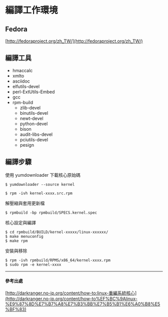 # 編譯工作環境

## Fedora

[http://fedoraproject.org/zh_TW/](http://fedoraproject.org/zh_TW/)

## 編譯工具

- hmaccalc
- xmlto
- asciidoc
- elfutils-devel
- perl-ExtUtils-Embed
- gcc
- rpm-build
    - zlib-devel
    - binutils-devel
    - newt-devel
    - python-devel
    - bison
    - audit-libs-devel
    - pciutils-devel
    - pesign
    
## 編譯步驟

使用 yumdownloader 下載核心原始碼
```
$ yumdownloader --source kernel
```

```
$ rpm -ivh kernel-xxxx.src.rpm
```

解壓縮與套用更新檔
```
$ rpmbuild -bp rpmbuild/SPECS.kernel.spec
```

核心設定與編譯
```
$ cd rpmbuild/BUILD/kernel-xxxxx/linux-xxxxxx/
$ make menuconfig
$ make rpm
```

安裝與移除
```
$ rpm -ivh rpmbuild/RPMS/x86_64/kernel-xxxx.rpm 
$ sudo rpm -e kernel-xxxx
```


-------------------------------
#### 參考出處
[http://darkranger.no-ip.org/content/how-to:linux-重編系統核心](http://darkranger.no-ip.org/content/how-to%EF%BC%9Alinux-%E9%87%8D%E7%B7%A8%E7%B3%BB%E7%B5%B1%E6%A0%B8%E5%BF%83)